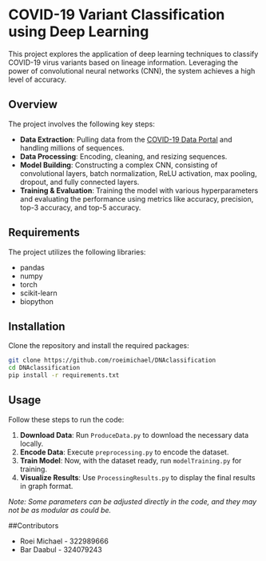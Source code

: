 # COVID-19 Variant Classification using Deep Learning

This project explores the application of deep learning techniques to classify COVID-19 virus variants based on lineage information. Leveraging the power of convolutional neural networks (CNN), the system achieves a high level of accuracy.

## Overview

The project involves the following key steps:
- **Data Extraction**: Pulling data from the [COVID-19 Data Portal](https://www.covid19dataportal.org/) and handling millions of sequences.
- **Data Processing**: Encoding, cleaning, and resizing sequences.
- **Model Building**: Constructing a complex CNN, consisting of convolutional layers, batch normalization, ReLU activation, max pooling, dropout, and fully connected layers.
- **Training & Evaluation**: Training the model with various hyperparameters and evaluating the performance using metrics like accuracy, precision, top-3 accuracy, and top-5 accuracy.

## Requirements

The project utilizes the following libraries:
- pandas
- numpy
- torch
- scikit-learn
- biopython

## Installation

Clone the repository and install the required packages:

```bash
git clone https://github.com/roeimichael/DNAclassification
cd DNAclassification
pip install -r requirements.txt
```

## Usage

Follow these steps to run the code:

1. **Download Data**: Run `ProduceData.py` to download the necessary data locally.
2. **Encode Data**: Execute `preprocessing.py` to encode the dataset.
3. **Train Model**: Now, with the dataset ready, run `modelTraining.py` for training.
4. **Visualize Results**: Use `ProcessingResults.py` to display the final results in graph format.

_Note: Some parameters can be adjusted directly in the code, and they may not be as modular as could be._


##Contributors
- Roei Michael - 322989666
- Bar Daabul - 324079243

